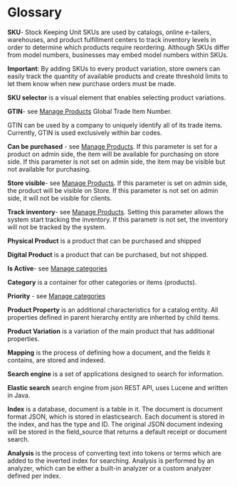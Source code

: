 # Glossary

**SKU**- Stock Keeping Unit
SKUs are used by catalogs, online e-tailers, warehouses, and product fulfillment centers to track inventory levels in order to determine which products require reordering. Although SKUs differ from model numbers, businesses may embed model numbers within SKUs.

**Important**: By adding SKUs to every product variation, store owners can easily track the quantity of available products and create threshold limits to let them know when new purchase orders must be made.

**SKU selector** is a visual element that enables selecting product variations.

**GTIN**- see [Manage Products](/docs/manage-physical-products.md) Global Trade Item Number.

GTIN can be used by a company to uniquely identify all of its trade items.  Currently, GTIN is used exclusively within bar codes.

**Can be purchased** - see [Manage Products](/docs/manage-physical-products.md). If this parameter is set for a product on admin side, the item will be available for purchasing on store side. If this parameter is not set on admin side, the item may be visible but not available for purchasing.

**Store visible**- see [Manage Products](/docs/manage-physical-products.md). If this parameter is set on admin side, the product will be visible on Store. If this parameter is not set on admin side, it will not be visible for clients.

**Track inventory**- see [Manage Products](/docs/manage-physical-products.md). Setting this parameter allows the system start tracking the inventory. If this parametr is not set, the inventory will not be tracked by the system.

**Physical Product** is a product that can be purchased and shipped

**Digital Product** is a product that can be purchased, but not shipped.

**Is Active**- see [Manage categories](/docs/manage-categories.md)

**Category** is a container for other categories or items (products).

**Priority** - see [Manage categories](/docs/manage-categories.md)

**Product Property** is an additional characteristics for a catalog entity. All properties defined in parent hierarchy entity are inherited by child items.

**Product Variation** is a variation of the main product that has additional properties.

**Mapping**  is the process of defining how a document, and the fields it contains, are stored and indexed.

**Search engine** is a set of applications designed to search for information.

**Elastic search** search engine from json REST API, uses Lucene and written in Java.

**Index** is a database, document is a table in it. The document is document format JSON, which is stored in elasticsearch. Each document is stored in the index, and has the type and ID. The original JSON document indexing will be stored in the field_source that returns a default receipt or document search.

**Analysis** is the process of converting text into tokens or terms which are added to the inverted index for searching. Analysis is performed by an analyzer, which can be either a built-in analyzer or a custom analyzer defined per index.
